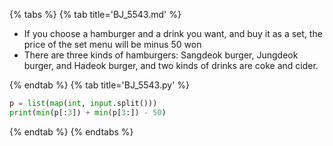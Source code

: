 {% tabs %}
{% tab title='BJ_5543.md' %}

* If you choose a hamburger and a drink you want, and buy it as a set, the price of the set menu will be minus 50 won
* There are three kinds of hamburgers: Sangdeok burger, Jungdeok burger, and Hadeok burger, and two kinds of drinks are coke and cider.

{% endtab %}
{% tab title='BJ_5543.py' %}

```py
p = list(map(int, input.split()))
print(min(p[:3]) + min(p[3:]) - 50)
```

{% endtab %}
{% endtabs %}